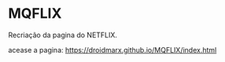 # MQFLIX
Recriação da pagina do NETFLIX.

acease a pagina:
https://droidmarx.github.io/MQFLIX/index.html
